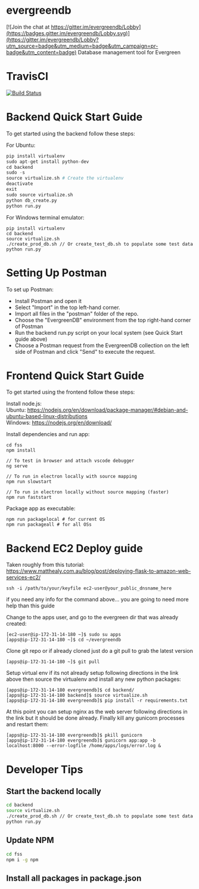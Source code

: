 # evergreendb

[![Join the chat at https://gitter.im/evergreendb/Lobby](https://badges.gitter.im/evergreendb/Lobby.svg)](https://gitter.im/evergreendb/Lobby?utm_source=badge&utm_medium=badge&utm_campaign=pr-badge&utm_content=badge)
Database management tool for Evergreen

# TravisCI

[![Build Status](https://travis-ci.org/mrmarkwell/evergreendb.svg?branch=develop)](https://travis-ci.org/mrmarkwell/evergreendb)

# Backend Quick Start Guide

To get started using the backend follow these steps:

For Ubuntu:
```python
pip install virtualenv
sudo apt-get install python-dev
cd backend
sudo -s
source virtualize.sh # Create the virtualenv
deactivate
exit
sudo source virtualize.sh
python db_create.py
python run.py
```

For Windows terminal emulator:
```
pip install virtualenv
cd backend
source virtualize.sh
./create_prod_db.sh // Or create_test_db.sh to populate some test data
python run.py
```

# Setting Up Postman

To set up Postman:
- Install Postman and open it
- Select "Import" in the top left-hand corner.
- Import all files in the "postman" folder of the repo.
- Choose the "EvergreenDB" environment from the top right-hand corner of Postman
- Run the backend run.py script on your local system (see Quick Start guide above)
- Choose a Postman request from the EvergreenDB collection on the left side of Postman and click "Send" to execute the request.

# Frontend Quick Start Guide

To get started using the frontend follow these steps:

Install node.js:  
Ubuntu: https://nodejs.org/en/download/package-manager/#debian-and-ubuntu-based-linux-distributions  
Windows: https://nodejs.org/en/download/

Install dependencies and run app:  
```
cd fss 
npm install

// To test in browser and attach vscode debugger
ng serve

// To run in electron locally with source mapping
npm run slowstart

// To run in electron locally without source mapping (faster)
npm run faststart

```

Package app as executable:
```
npm run packagelocal # for current OS
npm run packageall # for all OSs
```

# Backend EC2 Deploy guide

Taken roughly from this tutorial: https://www.matthealy.com.au/blog/post/deploying-flask-to-amazon-web-services-ec2/

```
ssh -i /path/to/your/keyfile ec2-user@your_public_dnsname_here
```
if you need any info for the command above... you are going to need more help than this guide

Change to the apps user, and go to the evergreen dir that was already created:
```
[ec2-user@ip-172-31-14-180 ~]$ sudo su apps
[apps@ip-172-31-14-180 ~]$ cd ~/evergreendb
```
Clone git repo or if already cloned just do a git pull to grab the latest version
```
[apps@ip-172-31-14-180 ~]$ git pull
```
Setup virtual env if its not already setup following directions in the link above then source the virtualenv and install any new python packages:
```
[apps@ip-172-31-14-180 evergreendb]$ cd backend/
[apps@ip-172-31-14-180 backend]$ source virtualize.sh
[apps@ip-172-31-14-180 evergreendb]$ pip install -r requirements.txt
```
At this point you can setup nginx as the web server following directions in the link but it should be done already.
Finally kill any gunicorn processes and restart them:
```
[apps@ip-172-31-14-180 evergreendb]$ pkill gunicorn
[apps@ip-172-31-14-180 evergreendb]$ gunicorn app:app -b localhost:8000 --error-logfile /home/apps/logs/error.log &
```

# Developer Tips

## Start the backend locally

```bash
cd backend
source virtualize.sh
./create_prod_db.sh // Or create_test_db.sh to populate some test data
python run.py
```

## Update NPM

```bash
cd fss
npm i -g npm
```

## Install all packages in package.json


